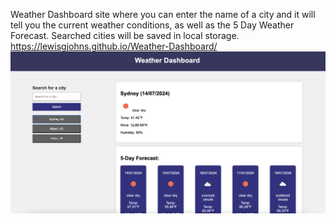 Weather Dashboard site where you can enter the name of a city and it will tell you the current weather conditions, as well as the 5 Day Weather Forecast. Searched cities will be saved in local storage.
https://lewisgjohns.github.io/Weather-Dashboard/
![alt text](image.png)